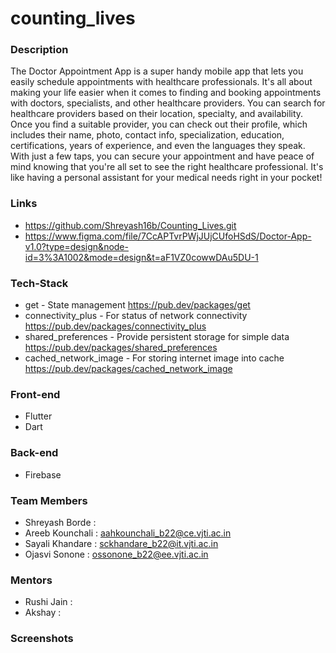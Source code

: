 
# counting_lives
### Description 
The Doctor Appointment App is a super handy mobile app that lets you easily schedule appointments with healthcare professionals. It's all about making your life easier when it comes to finding and booking appointments with doctors, specialists, and other healthcare providers. You can search for healthcare providers based on their location, specialty, and availability. Once you find a suitable provider, you can check out their profile, which includes their name, photo, contact info, specialization, education, certifications, years of experience, and even the languages they speak. With just a few taps, you can secure your appointment and have peace of mind knowing that you're all set to see the right healthcare professional. It's like having a personal assistant for your medical needs right in your pocket!

### Links

- https://github.com/Shreyash16b/Counting_Lives.git
- https://www.figma.com/file/7CcAPTvrPWjJUjCUfoHSdS/Doctor-App-v1.0?type=design&node-id=3%3A1002&mode=design&t=aF1VZ0cowwDAu5DU-1

### Tech-Stack

- get - State management
  https://pub.dev/packages/get
- connectivity_plus - For status of network connectivity
  https://pub.dev/packages/connectivity_plus
- shared_preferences - Provide persistent storage for simple data
  https://pub.dev/packages/shared_preferences
- cached_network_image - For storing internet image into cache
  https://pub.dev/packages/cached_network_image

### Front-end
- Flutter
- Dart
### Back-end
- Firebase
### Team Members

- Shreyash Borde :
- Areeb Kounchali : aahkounchali_b22@ce.vjti.ac.in
- Sayali Khandare : sckhandare_b22@it.vjti.ac.in
- Ojasvi Sonone : ossonone_b22@ee.vjti.ac.in

### Mentors
- Rushi Jain :
- Akshay :

### Screenshots
